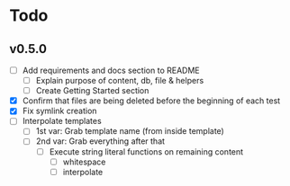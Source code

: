 # Todo

## v0.5.0

* [ ] Add requirements and docs section to README
  * [ ] Explain purpose of content, db, file & helpers
  * [ ] Create Getting Started section
* [x] Confirm that files are being deleted before the beginning of each test
* [x] Fix symlink creation
* [ ] Interpolate templates
  * [ ] 1st var: Grab template name (from inside template)
  * [ ] 2nd var: Grab everything after that
    * [ ] Execute string literal functions on remaining content
      * [ ] whitespace
      * [ ] interpolate
